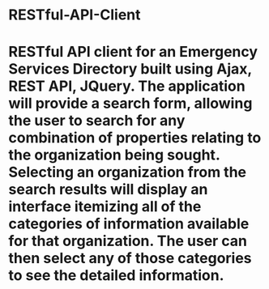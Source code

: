 # RESTful-API-Client

# RESTful API client for an Emergency Services Directory built using Ajax, REST API, JQuery. The application will provide a search form, allowing the user to search for any combination of properties relating to the organization being sought. Selecting an organization from the search results will display an interface itemizing all of the categories of information available for that organization. The user can then select any of those categories to see the detailed information.
